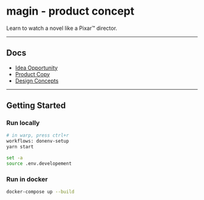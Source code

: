 # magin - product concept

Learn to watch a novel like a Pixar&#8482; director.

---

## Docs

- [Idea Opportunity](https://docs.google.com/document/d/1ppn-vLyPSDQXrWgCbuoEVHbVGEQTxRgzid5IiBzR294)
- [Product Copy](https://docs.google.com/document/d/15uO8FzrYri7Nr4X7SAb69MY-yOF4ocju47ChT8uKwBs)
- [Design Concepts](https://app.excalidraw.com/l/9bwooeBjJui/9Vk7yBl4R1a)

---

## Getting Started

### Run locally

```sh
# in warp, press ctrl+r
workflows: donenv-setup
yarn start
```

```sh
set -a
source .env.developement
```

### Run in docker

```sh
docker-compose up --build
```
